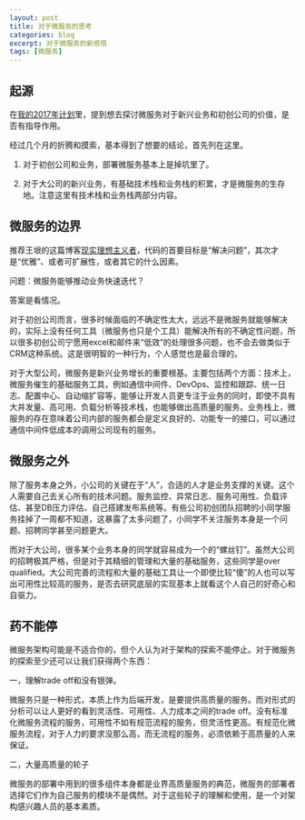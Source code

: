 ```yaml
---
layout: post
title: 对于微服务的思考
categories: blog
excerpt: 对于微服务的新感悟
tags: [微服务]
---
```


## 起源

在<a href="https://fishermartyn.github.io/blog/Plan-For-2017/">我的2017年计划</a>里，提到想去探讨微服务对于新兴业务和初创公司的价值，是否有指导作用。

经过几个月的折腾和摸索，基本得到了想要的结论，首先列在这里。
1. 对于初创公司和业务，部署微服务基本上是掉坑里了。

2. 对于大公司的新兴业务，有基础技术栈和业务栈的积累，才是微服务的生存地。注意这里有技术栈和业务栈两部分内容。

## 微服务的边界

推荐王垠的这篇博客<a href="http://www.yinwang.org/blog-cn/2017/05/17/practical-idealism">现实理想主义者</a>，代码的首要目标是“解决问题”，其次才是“优雅”、或者可扩展性，或者其它的什么因素。

问题：微服务能够推动业务快速迭代？

答案是看情况。

对于初创公司而言，很多时候面临的不确定性太大，远远不是微服务就能够解决的，实际上没有任何工具（微服务也只是个工具）能解决所有的不确定性问题，所以很多初创公司宁愿用excel和邮件来“低效”的处理很多问题，也不会去做类似于CRM这种系统。这是很明智的一种行为，个人感觉也是最合理的。

对于大型公司，微服务是新兴业务增长的重要根基。主要包括两个方面：技术上，微服务催生的基础服务工具，例如通信中间件、DevOps、监控和跟踪、统一日志、配置中心、自动缩扩容等，能够让开发人员更专注于业务的同时，即使不具有大并发量、高可用、负载分析等技术栈，也能够做出高质量的服务。业务栈上，微服务的存在意味着公司内部的服务都会是定义良好的、功能专一的接口，可以通过通信中间件低成本的调用公司现有的服务。

## 微服务之外

除了服务本身之外，小公司的关键在于“人”，合适的人才是业务支撑的关键。这个人需要自己去关心所有的技术问题。服务监控、异常日志、服务可用性、负载评估、甚至DB压力评估、自己搭建发布系统等。有些公司初创团队招聘的小同学服务挂掉了一周都不知道，这暴露了太多问题了，小同学不关注服务本身是一个问题、招聘同学甚至问题更大。

而对于大公司，很多某个业务本身的同学就容易成为一个的“螺丝钉”。虽然大公司的招聘极其严格，但是对于其精细的管理和大量的基础服务，这些同学是over qualified。大公司完善的流程和大量的基础工具让一个即使比较“傻”的人也可以写出可用性比较高的服务，是否去研究底层的实现基本上就看这个人自己的好奇心和自驱力。

## 药不能停

微服务架构可能是不适合你的，但个人认为对于架构的探索不能停止。对于微服务的探索至少还可以让我们获得两个东西：

一，理解trade off和没有银弹。

微服务只是一种形式，本质上作为后端开发，是要提供高质量的服务。而对形式的分析可以让人更好的看到灵活性、可用性、人力成本之间的trade off。没有标准化微服务流程的服务，可用性不如有规范流程的服务，但灵活性更高。有规范化微服务流程，对于人力的要求没那么高，而无流程的服务，必须依赖于高质量的人来保证。

二，大量高质量的轮子

微服务的部署中用到的很多组件本身都是业界高质量服务的典范，微服务的部署者选择它们作为自己服务的模块不是偶然。对于这些轮子的理解和使用，是一个对架构感兴趣人员的基本素质。
